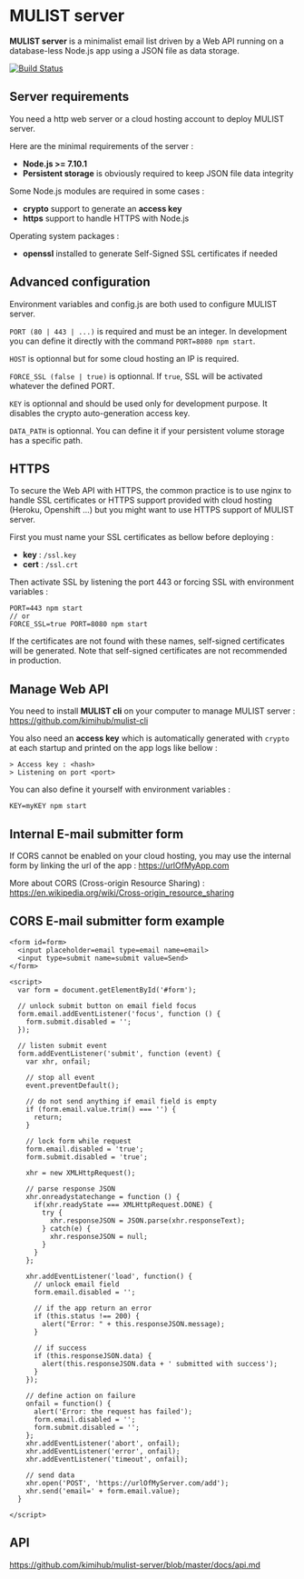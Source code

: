 #   MULIST server 

**MULIST server** is a minimalist email list driven by a Web API running on a database-less Node.js app using a JSON file as data storage.

[![Build Status](https://travis-ci.org/kimihub/mulist-server.svg?branch=master)](https://travis-ci.org/kimihub/mulist-server)

## Server requirements

You need a http web server or a cloud hosting account to deploy MULIST server.

Here are the minimal requirements of the server :

- **Node.js >= 7.10.1**
- **Persistent storage** is obviously required to keep JSON file data integrity

Some Node.js modules are required in some cases : 
- **crypto** support to generate an **access key**
- **https** support to handle HTTPS with Node.js

Operating system packages : 
- **openssl** installed to generate Self-Signed SSL certificates if needed

## Advanced configuration

Environment variables and config.js are both used to configure MULIST server.

`PORT (80 | 443 | ...)` is required and must be an integer. In development you can define it directly with the command `PORT=8080 npm start`.

`HOST` is optionnal but for some cloud hosting an IP is required.

`FORCE_SSL (false | true)` is optionnal. If `true`, SSL will be activated whatever the defined PORT.

`KEY` is optionnal and should be used only for development purpose. It disables the crypto auto-generation access key.

`DATA_PATH` is optionnal. You can define it if your persistent volume storage has a specific path.

## HTTPS

To secure the Web API with HTTPS, the common practice is to use nginx to handle SSL certificates or HTTPS support provided with cloud hosting (Heroku, Openshift ...) but you might want to use HTTPS support of MULIST server.

First you must name your SSL certificates as bellow before deploying : 
- **key** : `/ssl.key`
- **cert** : `/ssl.crt`

Then activate SSL by listening the port 443 or forcing SSL with environment variables :

    PORT=443 npm start
    // or
    FORCE_SSL=true PORT=8080 npm start

If the certificates are not found with these names, self-signed certificates will be generated. Note that self-signed certificates are not recommended in production.

## Manage Web API

You need to install **MULIST cli** on your computer to manage MULIST server : https://github.com/kimihub/mulist-cli

You also need an **access key** which is automatically generated with `crypto` at each startup and printed on the app logs like bellow :

    > Access key : <hash>
    > Listening on port <port>

You can also define it yourself with environment variables :

    KEY=myKEY npm start

## Internal E-mail submitter form

If CORS cannot be enabled on your cloud hosting, you may use the internal form by linking the url of the app : https://urlOfMyApp.com

More about CORS (Cross-origin Resource Sharing) : https://en.wikipedia.org/wiki/Cross-origin_resource_sharing

## CORS E-mail submitter form example

    <form id=form>
      <input placeholder=email type=email name=email>
      <input type=submit name=submit value=Send>
    </form>

    <script>
      var form = document.getElementById('#form');

      // unlock submit button on email field focus
      form.email.addEventListener('focus', function () {
        form.submit.disabled = '';
      });

      // listen submit event
      form.addEventListener('submit', function (event) {
        var xhr, onfail;
        
        // stop all event
        event.preventDefault();

        // do not send anything if email field is empty
        if (form.email.value.trim() === '') {
          return;
        }

        // lock form while request
        form.email.disabled = 'true';
        form.submit.disabled = 'true';

        xhr = new XMLHttpRequest();

        // parse response JSON
        xhr.onreadystatechange = function () {
          if(xhr.readyState === XMLHttpRequest.DONE) {
            try {
              xhr.responseJSON = JSON.parse(xhr.responseText);
            } catch(e) {
              xhr.responseJSON = null;
            }
          }
        };

        xhr.addEventListener('load', function() {
          // unlock email field
          form.email.disabled = '';

          // if the app return an error
          if (this.status !== 200) {
            alert("Error: " + this.responseJSON.message);
          }

          // if success
          if (this.responseJSON.data) {
            alert(this.responseJSON.data + ' submitted with success');
          }
        });

        // define action on failure
        onfail = function() {
          alert('Error: the request has failed');
          form.email.disabled = '';
          form.submit.disabled = '';
        };
        xhr.addEventListener('abort', onfail);
        xhr.addEventListener('error', onfail);
        xhr.addEventListener('timeout', onfail);

        // send data
        xhr.open('POST', 'https://urlOfMyServer.com/add');
        xhr.send('email=' + form.email.value);
      }

    </script>



## API

https://github.com/kimihub/mulist-server/blob/master/docs/api.md
